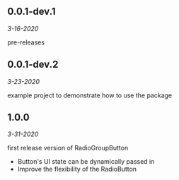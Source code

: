 ## 0.0.1-dev.1

*3-16-2020*

pre-releases

## 0.0.1-dev.2

*3-23-2020*

example project to demonstrate how to use the package

## 1.0.0

*3-31-2020*

first release version of RadioGroupButton
- Button's UI state can be dynamically passed in
- Improve the flexibility of the RadioButton

